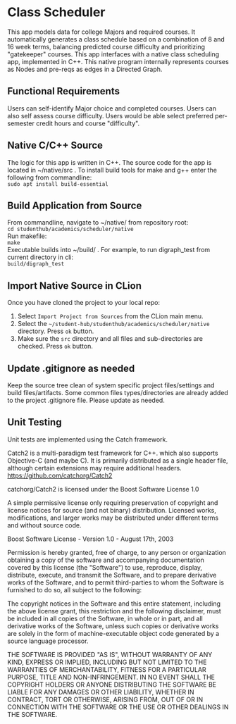 # Class Scheduler
This app models data for college Majors and required courses. It automatically generates 
a class schedule based on a combination of 8 and 16 week terms, balancing predicted 
course difficulty and prioritizing "gatekeeper" courses. This app interfaces with a 
native class scheduling app, implemented in C++. This native program internally represents 
courses as Nodes and pre-reqs as edges in a Directed Graph.

## Functional Requirements
Users can self-identify Major choice and completed courses. Users can also 
self assess course difficulty. Users would be able select preferred per-semester credit 
hours and course "difficulty".

## Native C/C++ Source 
The logic for this app is written in C++. The source code for the app is located in 
~/native/src . To install build tools for make and g++ enter the following from 
commandline: <br>
`sudo apt install build-essential`

## Build Application from Source
From commandline, navigate to ~/native/ from repository root: <br>
`cd studenthub/academics/scheduler/native` <br>
Run makefile: <br>
`make` <br>
Executable builds into ~/build/ . For example, to run digraph_test from current directory 
in cli: <br>
`build/digraph_test`

## Import Native Source in CLion
Once you have cloned the project to your local repo:
1) Select `Import Project from Sources` from the CLion main menu.
2) Select the `~/student-hub/studenthub/academics/scheduler/native` directory. 
Press `ok` button.
3) Make sure the `src` directory and all files and sub-directories are checked. 
Press `ok` button.

## Update .gitignore as needed
Keep the source tree clean of system specific project files/settings and build
files/artifacts. Some common files types/directories are already added to the project .gitignore
file. Please update as needed.

## Unit Testing
Unit tests are implemented using the Catch framework. 

Catch2 is a multi-paradigm test framework for C++. which also supports Objective-C 
(and maybe C). It is primarily distributed as a single header file, although certain 
extensions may require additional headers. <br>
https://github.com/catchorg/Catch2

catchorg/Catch2 is licensed under the
Boost Software License 1.0

A simple permissive license only requiring preservation of copyright and license 
notices for source (and not binary) distribution. Licensed works, modifications, 
and larger works may be distributed under different terms and without source code.

Boost Software License - Version 1.0 - August 17th, 2003

Permission is hereby granted, free of charge, to any person or organization
obtaining a copy of the software and accompanying documentation covered by
this license (the "Software") to use, reproduce, display, distribute,
execute, and transmit the Software, and to prepare derivative works of the
Software, and to permit third-parties to whom the Software is furnished to
do so, all subject to the following:

The copyright notices in the Software and this entire statement, including
the above license grant, this restriction and the following disclaimer,
must be included in all copies of the Software, in whole or in part, and
all derivative works of the Software, unless such copies or derivative
works are solely in the form of machine-executable object code generated by
a source language processor.

THE SOFTWARE IS PROVIDED "AS IS", WITHOUT WARRANTY OF ANY KIND, EXPRESS OR
IMPLIED, INCLUDING BUT NOT LIMITED TO THE WARRANTIES OF MERCHANTABILITY,
FITNESS FOR A PARTICULAR PURPOSE, TITLE AND NON-INFRINGEMENT. IN NO EVENT
SHALL THE COPYRIGHT HOLDERS OR ANYONE DISTRIBUTING THE SOFTWARE BE LIABLE
FOR ANY DAMAGES OR OTHER LIABILITY, WHETHER IN CONTRACT, TORT OR OTHERWISE,
ARISING FROM, OUT OF OR IN CONNECTION WITH THE SOFTWARE OR THE USE OR OTHER
DEALINGS IN THE SOFTWARE.